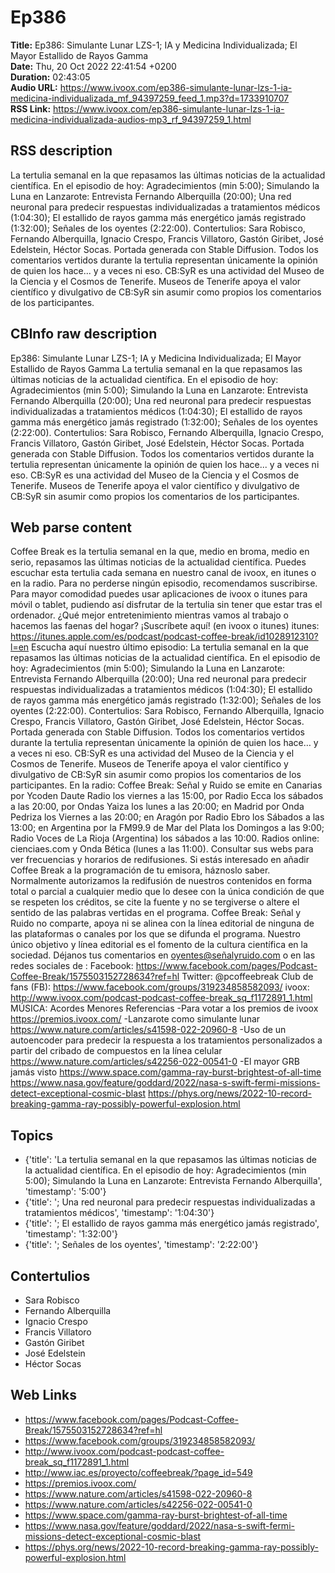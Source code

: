 # Ep386  
**Title:** Ep386: Simulante Lunar LZS-1; IA y Medicina Individualizada; El Mayor Estallido de Rayos Gamma  
**Date:** Thu, 20 Oct 2022 22:41:54 +0200  
**Duration:** 02:43:05  
**Audio URL:** https://www.ivoox.com/ep386-simulante-lunar-lzs-1-ia-medicina-individualizada_mf_94397259_feed_1.mp3?d=1733910707  
**RSS Link:** https://www.ivoox.com/ep386-simulante-lunar-lzs-1-ia-medicina-individualizada-audios-mp3_rf_94397259_1.html  

## RSS description
La tertulia semanal en la que repasamos las últimas noticias de la actualidad científica. En el episodio de hoy: Agradecimientos (min 5:00); Simulando la Luna en Lanzarote: Entrevista Fernando Alberquilla (20:00); Una red neuronal para predecir respuestas individualizadas a tratamientos médicos (1:04:30); El estallido de rayos gamma más energético jamás registrado (1:32:00); Señales de los oyentes (2:22:00). Contertulios: Sara Robisco, Fernando Alberquilla, Ignacio  Crespo, Francis Villatoro, Gastón Giribet, José Edelstein, Héctor Socas. Portada generada con Stable Diffusion. Todos los comentarios vertidos durante la tertulia representan únicamente la opinión de quien los hace... y a veces ni eso. CB:SyR es una actividad del Museo de la Ciencia y el Cosmos de Tenerife. Museos de Tenerife apoya el valor científico y divulgativo de CB:SyR sin asumir como propios los comentarios de los participantes.

## CBInfo raw description
Ep386: Simulante Lunar LZS-1; IA y Medicina Individualizada; El Mayor Estallido de Rayos Gamma
La tertulia semanal en la que repasamos las últimas noticias de la actualidad científica. En el episodio de hoy: Agradecimientos (min 5:00); Simulando la Luna en Lanzarote: Entrevista Fernando Alberquilla (20:00); Una red neuronal para predecir respuestas individualizadas a tratamientos médicos (1:04:30); El estallido de rayos gamma más energético jamás registrado (1:32:00); Señales de los oyentes (2:22:00). Contertulios: Sara Robisco, Fernando Alberquilla, Ignacio  Crespo, Francis Villatoro, Gastón Giribet, José Edelstein, Héctor Socas. Portada generada con Stable Diffusion. Todos los comentarios vertidos durante la tertulia representan únicamente la opinión de quien los hace... y a veces ni eso. CB:SyR es una actividad del Museo de la Ciencia y el Cosmos de Tenerife. Museos de Tenerife apoya el valor científico y divulgativo de CB:SyR sin asumir como propios los comentarios de los participantes.




## Web parse content
Coffee Break es la tertulia semanal en la que, medio en broma, medio en serio, repasamos las últimas noticias de la actualidad científica. Puedes escuchar esta tertulia cada semana en nuestro canal de ivoox, en itunes o en la radio. Para no perderse ningún episodio, recomendamos suscribirse. Para mayor comodidad puedes usar aplicaciones de ivoox o itunes para móvil o tablet, pudiendo así disfrutar de la tertulia sin tener que estar tras el ordenador. ¿Qué mejor entretenimiento mientras vamos al trabajo o hacemos las faenas del hogar? ¡Suscríbete aquí! (en ivoox o itunes) itunes: https://itunes.apple.com/es/podcast/podcast-coffee-break/id1028912310?l=en Escucha aquí nuestro último episodio: La tertulia semanal en la que repasamos las últimas noticias de la actualidad científica. En el episodio de hoy: Agradecimientos (min 5:00); Simulando la Luna en Lanzarote: Entrevista Fernando Alberquilla (20:00); Una red neuronal para predecir respuestas individualizadas a tratamientos médicos (1:04:30); El estallido de rayos gamma más energético jamás registrado (1:32:00); Señales de los oyentes (2:22:00). Contertulios: Sara Robisco, Fernando Alberquilla, Ignacio Crespo, Francis Villatoro, Gastón Giribet, José Edelstein, Héctor Socas. Portada generada con Stable Diffusion. Todos los comentarios vertidos durante la tertulia representan únicamente la opinión de quien los hace… y a veces ni eso. CB:SyR es una actividad del Museo de la Ciencia y el Cosmos de Tenerife. Museos de Tenerife apoya el valor científico y divulgativo de CB:SyR sin asumir como propios los comentarios de los participantes. En la radio: Coffee Break: Señal y Ruido se emite en Canarias por Ycoden Daute Radio los viernes a las 15:00, por Radio Ecca los sábados a las 20:00, por Ondas Yaiza los lunes a las 20:00; en Madrid por Onda Pedriza los Viernes a las 20:00; en Aragón por Radio Ebro los Sábados a las 13:00; en Argentina por la FM99.9 de Mar del Plata los Domingos a las 9:00; Radio Voces de La Rioja (Argentina) los sábados a las 10:00. Radios online: cienciaes.com y Onda Bética (lunes a las 11:00). Consultar sus webs para ver frecuencias y horarios de redifusiones. Si estás interesado en añadir Coffee Break a la programación de tu emisora, háznoslo saber. Normalmente autorizamos la redifusión de nuestros contenidos en forma total o parcial a cualquier medio que lo desee con la única condición de que se respeten los créditos, se cite la fuente y no se tergiverse o altere el sentido de las palabras vertidas en el programa. Coffee Break: Señal y Ruido no comparte, apoya ni se alinea con la línea editorial de ninguna de las plataformas o canales por los que se difunda el programa. Nuestro único objetivo y línea editorial es el fomento de la cultura científica en la sociedad. Déjanos tus comentarios en oyentes@señalyruido.com o en las redes sociales de : Facebook: https://www.facebook.com/pages/Podcast-Coffee-Break/1575503152728634?ref=hl Twitter: @pcoffeebreak Club de fans (FB): https://www.facebook.com/groups/319234858582093/ ivoox: http://www.ivoox.com/podcast-podcast-coffee-break_sq_f1172891_1.html MÚSICA: Acordes Menores Referencias -Para votar a los premios de ivoox https://premios.ivoox.com/ -Lanzarote como simulante lunar https://www.nature.com/articles/s41598-022-20960-8 -Uso de un autoencoder para predecir la respuesta a los tratamientos personalizados a partir del cribado de compuestos en la línea celular https://www.nature.com/articles/s42256-022-00541-0 -El mayor GRB jamás visto https://www.space.com/gamma-ray-burst-brightest-of-all-time https://www.nasa.gov/feature/goddard/2022/nasa-s-swift-fermi-missions-detect-exceptional-cosmic-blast https://phys.org/news/2022-10-record-breaking-gamma-ray-possibly-powerful-explosion.html

## Topics
- {'title': 'La tertulia semanal en la que repasamos las últimas noticias de la actualidad científica. En el episodio de hoy: Agradecimientos (min 5:00); Simulando la Luna en Lanzarote: Entrevista Fernando Alberquilla', 'timestamp': '5:00'}
- {'title': '; Una red neuronal para predecir respuestas individualizadas a tratamientos médicos', 'timestamp': '1:04:30'}
- {'title': '; El estallido de rayos gamma más energético jamás registrado', 'timestamp': '1:32:00'}
- {'title': '; Señales de los oyentes', 'timestamp': '2:22:00'}
## Contertulios
- Sara Robisco
- Fernando Alberquilla
- Ignacio Crespo
- Francis Villatoro
- Gastón Giribet
- José Edelstein
- Héctor Socas
## Web Links
- https://www.facebook.com/pages/Podcast-Coffee-Break/1575503152728634?ref=hl
- https://www.facebook.com/groups/319234858582093/
- http://www.ivoox.com/podcast-podcast-coffee-break_sq_f1172891_1.html
- http://www.iac.es/proyecto/coffeebreak/?page_id=549
- https://premios.ivoox.com/
- https://www.nature.com/articles/s41598-022-20960-8
- https://www.nature.com/articles/s42256-022-00541-0
- https://www.space.com/gamma-ray-burst-brightest-of-all-time
- https://www.nasa.gov/feature/goddard/2022/nasa-s-swift-fermi-missions-detect-exceptional-cosmic-blast
- https://phys.org/news/2022-10-record-breaking-gamma-ray-possibly-powerful-explosion.html